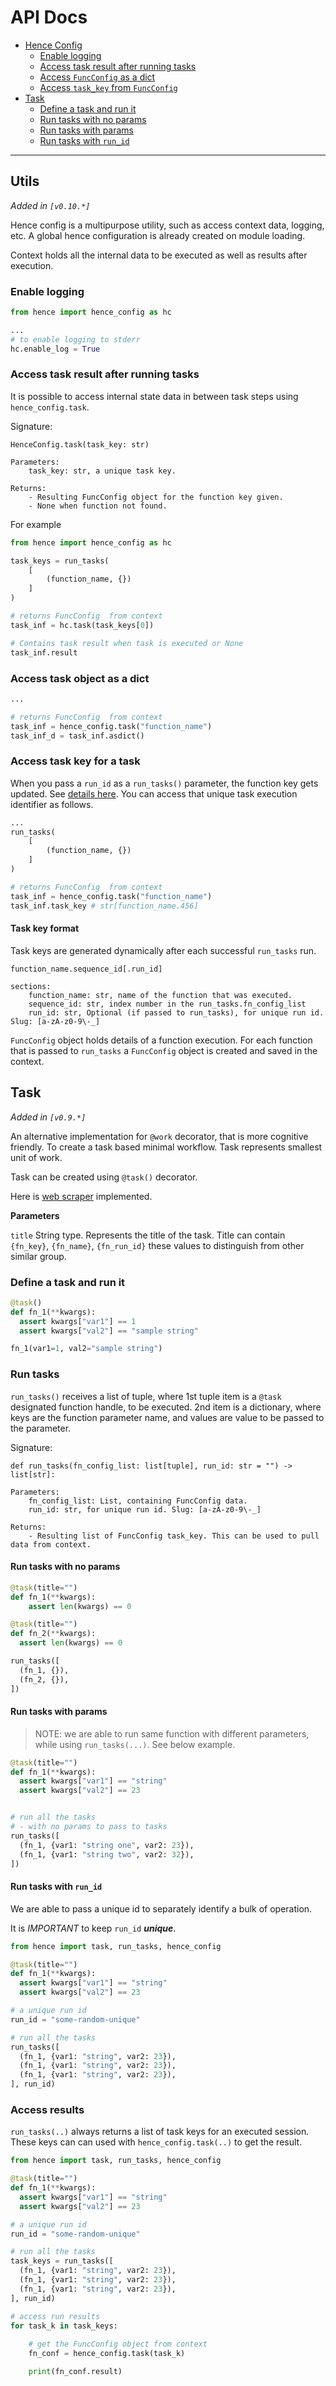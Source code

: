 # API Docs

- [Hence Config](#hence-config)
  - [Enable logging](#enable-logging)
  - [Access task result after running tasks](#access-task-result-after-running-tasks)
  - [Access `FuncConfig` as a dict](#access-funcconfig-as-a-dict)
  - [Access `task_key` from `FuncConfig`](#access-task_key-from-funcconfig)
- [Task](#task)
  - [Define a task and run it](#define-a-task-and-run-it)
  - [Run tasks with no params](#run-tasks-with-no-params)
  - [Run tasks with params](#run-tasks-with-params)
  - [Run tasks with `run_id`](#run-tasks-with-run_id)

---

## Utils

_Added in `[v0.10.*]`_

Hence config is a multipurpose utility, such as access context data, logging, etc. A global hence configuration is already created on module loading.

Context holds all the internal data to be executed as well as results after execution.

### Enable logging

```python
from hence import hence_config as hc

...
# to enable logging to stderr
hc.enable_log = True
```

### Access task result after running tasks

It is possible to access internal state data in between task steps using `hence_config.task`.

Signature:

```http
HenceConfig.task(task_key: str)

Parameters:
    task_key: str, a unique task key.

Returns:
    - Resulting FuncConfig object for the function key given.
    - None when function not found.
```

For example

```python
from hence import hence_config as hc

task_keys = run_tasks(
    [
        (function_name, {})
    ]
)

# returns FuncConfig  from context
task_inf = hc.task(task_keys[0])

# Contains task result when task is executed or None
task_inf.result
```

### Access task object as a dict

```python
...

# returns FuncConfig  from context
task_inf = hence_config.task("function_name")
task_inf_d = task_inf.asdict()
```

### Access task key for a task

When you pass a `run_id` as a `run_tasks()` parameter, the function key gets updated. See [details here](#run-tasks-with-run_id). You can access that unique task execution identifier as follows.

```python
...
run_tasks(
    [
        (function_name, {})
    ]
)

# returns FuncConfig  from context
task_inf = hence_config.task("function_name")
task_inf.task_key # str[function_name.456]
```

#### Task key format

Task keys are generated dynamically after each successful `run_tasks` run.

```http
function_name.sequence_id[.run_id]

sections:
    function_name: str, name of the function that was executed.
    sequence_id: str, index number in the run_tasks.fn_config_list
    run_id: str, Optional (if passed to run_tasks), for unique run id. Slug: [a-zA-z0-9\-_]
```

`FuncConfig` object holds details of a function execution. For each function that is passed to `run_tasks` a `FuncConfig` object is created and saved in the context.

## Task

_Added in `[v0.9.*]`_

An alternative implementation for `@work` decorator, that is more cognitive friendly. To create a task based minimal workflow. Task represents smallest unit of work.

Task can be created using `@task()` decorator.

Here is [web scraper](../tests/samples/web_scraping_2.py) implemented.

**Parameters**

`title` String type. Represents the title of the task. Title can contain `{fn_key}`, `{fn_name}`, `{fn_run_id}` these values to distinguish from other similar group.

### Define a task and run it

```python
@task()
def fn_1(**kwargs):
  assert kwargs["var1"] == 1
  assert kwargs["val2"] == "sample string"

fn_1(var1=1, val2="sample string")
```

### Run tasks

`run_tasks()` receives a list of tuple, where 1st tuple item is a `@task` designated function handle, to be executed. 2nd item is a dictionary, where keys are the function parameter name, and values are value to be passed to the parameter.

Signature:

```http
def run_tasks(fn_config_list: list[tuple], run_id: str = "") -> list[str]:

Parameters:
    fn_config_list: List, containing FuncConfig data.
    run_id: str, for unique run id. Slug: [a-zA-z0-9\-_]

Returns:
    - Resulting list of FuncConfig task_key. This can be used to pull data from context.
```


#### Run tasks with no params


```python
@task(title="")
def fn_1(**kwargs):
    assert len(kwargs) == 0

@task(title="")
def fn_2(**kwargs):
  assert len(kwargs) == 0

run_tasks([
  (fn_1, {}),
  (fn_2, {}),
])
```

#### Run tasks with params

> NOTE: we are able to run same function with different parameters, while using `run_tasks(...)`. See below example.

```python
@task(title="")
def fn_1(**kwargs):
  assert kwargs["var1"] == "string"
  assert kwargs["val2"] == 23


# run all the tasks
# - with no params to pass to tasks
run_tasks([
  (fn_1, {var1: "string one", var2: 23}),
  (fn_1, {var1: "string two", var2: 32}),
])
```

#### Run tasks with `run_id`

We are able to pass a unique id to separately identify a bulk of operation.

It is _IMPORTANT_ to keep `run_id` _**unique**_.

```python
from hence import task, run_tasks, hence_config

@task(title="")
def fn_1(**kwargs):
  assert kwargs["var1"] == "string"
  assert kwargs["val2"] == 23

# a unique run id
run_id = "some-random-unique"

# run all the tasks
run_tasks([
  (fn_1, {var1: "string", var2: 23}),
  (fn_1, {var1: "string", var2: 23}),
  (fn_1, {var1: "string", var2: 23}),
], run_id)
```

### Access results

`run_tasks(..)` always returns a list of task keys for an executed session. These keys can can used with `hence_config.task(..)` to get the result.

```python
from hence import task, run_tasks, hence_config

@task(title="")
def fn_1(**kwargs):
  assert kwargs["var1"] == "string"
  assert kwargs["val2"] == 23

# a unique run id
run_id = "some-random-unique"

# run all the tasks
task_keys = run_tasks([
  (fn_1, {var1: "string", var2: 23}),
  (fn_1, {var1: "string", var2: 23}),
  (fn_1, {var1: "string", var2: 23}),
], run_id)

# access run results
for task_k in task_keys:
    
    # get the FuncConfig object from context
    fn_conf = hence_config.task(task_k)

    print(fn_conf.result)
```
